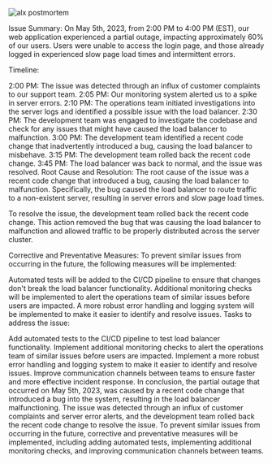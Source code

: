 ![alx postmortem](https://github.com/manosakpujiha/alx-system_engineering-devops/assets/70998471/45d4c6da-0f69-4631-a9b7-ddc225c69993)



Issue Summary:
On May 5th, 2023, from 2:00 PM to 4:00 PM (EST), our web application experienced a partial outage, impacting approximately 60% of our users. Users were unable to access the login page, and those already logged in experienced slow page load times and intermittent errors.

Timeline:

2:00 PM: The issue was detected through an influx of customer complaints to our support team.
2:05 PM: Our monitoring system alerted us to a spike in server errors.
2:10 PM: The operations team initiated investigations into the server logs and identified a possible issue with the load balancer.
2:30 PM: The development team was engaged to investigate the codebase and check for any issues that might have caused the load balancer to malfunction.
3:00 PM: The development team identified a recent code change that inadvertently introduced a bug, causing the load balancer to misbehave.
3:15 PM: The development team rolled back the recent code change.
3:45 PM: The load balancer was back to normal, and the issue was resolved.
Root Cause and Resolution:
The root cause of the issue was a recent code change that introduced a bug, causing the load balancer to malfunction. Specifically, the bug caused the load balancer to route traffic to a non-existent server, resulting in server errors and slow page load times.

To resolve the issue, the development team rolled back the recent code change. This action removed the bug that was causing the load balancer to malfunction and allowed traffic to be properly distributed across the server cluster.

Corrective and Preventative Measures:
To prevent similar issues from occurring in the future, the following measures will be implemented:

Automated tests will be added to the CI/CD pipeline to ensure that changes don't break the load balancer functionality.
Additional monitoring checks will be implemented to alert the operations team of similar issues before users are impacted.
A more robust error handling and logging system will be implemented to make it easier to identify and resolve issues.
Tasks to address the issue:

Add automated tests to the CI/CD pipeline to test load balancer functionality.
Implement additional monitoring checks to alert the operations team of similar issues before users are impacted.
Implement a more robust error handling and logging system to make it easier to identify and resolve issues.
Improve communication channels between teams to ensure faster and more effective incident response.
In conclusion, the partial outage that occurred on May 5th, 2023, was caused by a recent code change that introduced a bug into the system, resulting in the load balancer malfunctioning. The issue was detected through an influx of customer complaints and server error alerts, and the development team rolled back the recent code change to resolve the issue. To prevent similar issues from occurring in the future, corrective and preventative measures will be implemented, including adding automated tests, implementing additional monitoring checks, and improving communication channels between teams.

